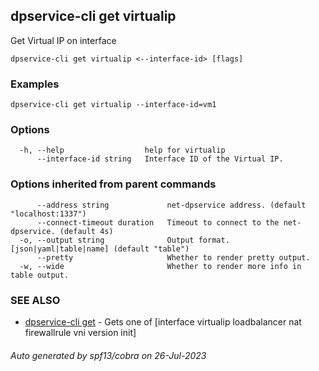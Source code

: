## dpservice-cli get virtualip

Get Virtual IP on interface

```
dpservice-cli get virtualip <--interface-id> [flags]
```

### Examples

```
dpservice-cli get virtualip --interface-id=vm1
```

### Options

```
  -h, --help                  help for virtualip
      --interface-id string   Interface ID of the Virtual IP.
```

### Options inherited from parent commands

```
      --address string             net-dpservice address. (default "localhost:1337")
      --connect-timeout duration   Timeout to connect to the net-dpservice. (default 4s)
  -o, --output string              Output format. [json|yaml|table|name] (default "table")
      --pretty                     Whether to render pretty output.
  -w, --wide                       Whether to render more info in table output.
```

### SEE ALSO

* [dpservice-cli get](dpservice-cli_get.md)	 - Gets one of [interface virtualip loadbalancer nat firewallrule vni version init]

###### Auto generated by spf13/cobra on 26-Jul-2023
